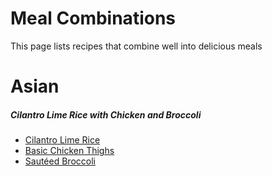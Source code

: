 # Meal Combinations

This page lists recipes that combine well into delicious meals

# Asian

##### Cilantro Lime Rice with Chicken and Broccoli
- [Cilantro Lime Rice](01_Recipes/Staples/Cilantro%20Lime%20Rice.md)
- [Basic Chicken Thighs](01_Recipes/Poultry/Basic%20Chicken%20Thighs.md)
- [Sautéed Broccoli](01_Recipes/Vegetables/Sauteed%20Broccoli.md)